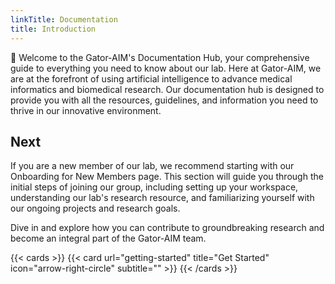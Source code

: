 ```yaml
---
linkTitle: Documentation
title: Introduction
---
```


👋  Welcome to the Gator-AIM's Documentation Hub, your comprehensive guide to everything you need to know about our lab. Here at Gator-AIM, we are at the forefront of using artificial intelligence to advance medical informatics and biomedical research. Our documentation hub is designed to provide you with all the resources, guidelines, and information you need to thrive in our innovative environment.

## Next


If you are a new member of our lab, we recommend starting with our Onboarding for New Members page. This section will guide you through the initial steps of joining our group, including setting up your workspace, understanding our lab's research resource, and familiarizing yourself with our ongoing projects and research goals.

Dive in and explore how you can contribute to groundbreaking research and become an integral part of the Gator-AIM team. 



{{< cards >}}
  {{< card url="getting-started" title="Get Started" icon="arrow-right-circle" subtitle="" >}}
{{< /cards >}}
